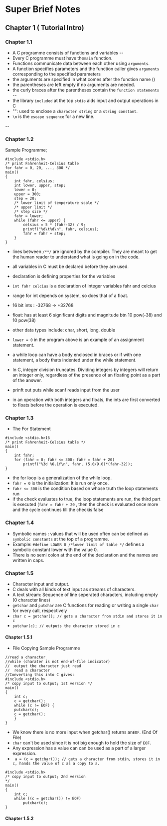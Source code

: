 # Super Brief Notes

## Chapter 1 ( Tutorial Intro)

### Chapter 1.1
- A C programme consists of functions and variables
--
- Every C programme must have the`main` function.
- Functions communicate data between each other using `arguments`.
- A function specifies parameters and the function caller gives `arguments` corresponding to the specified parameters
- the arguments are specified in what comes after the function name ()
- the parentheses are left empty if no arguments are needed.
- the curly braces after the parentheses contain the `function statements`
--
- the library `included` at the top `stdio` aids input and output operations in C
- "": used to enclose a `character string` or a `string constant`.
- `\n` is the `escape sequence` for a new line.

--

### Chapter 1.2

Sample Programme;

```
#include <stdio.h>
/* print Fahrenheit-Celsius table
for fahr = 0, 20, ..., 300 */
main()
{
    int fahr, celsius;
    int lower, upper, step;
    lower = 0;
    upper = 300;
    step = 20;
    /* lower limit of temperature scale */
    /* upper limit */
    /* step size */
    fahr = lower;
    while (fahr <= upper) {
        celsius = 5 * (fahr-32) / 9;
        printf("%d\t%d\n", fahr, celsius);
        fahr = fahr + step;
    }
}

```

- lines between `/**/` are ignored by the compiler. They are meant to get the human reader to understand what is going on in the code.
- all variables in C must be declared before they are used.
- declaration is defining properties for the variables
- `int fahr celcius` is a declaration of integer variables fahr and celcius
- range for int depends on system, so does that of a float.
- 16 bit ints : -32768 -> +32768
- float: has at least 6 significant digits and magnitude btn 10 pow(-38) and 10 pow(38)
- other data types include: char, short, long, double 

- `lower = 0` in the program above is an example of an assignment statement.
- a while loop can have a body enclosed in  braces or if with one statement, a body thats indented under the while statement.
- In C, integer division truncates. Dividing integers by integers will return an integer only, regardless of the presence of an floating point as a part of the answer.
- prinft out puts while scanf reads input from the user
- in an operation with both integers and floats, the ints are first converted to floats before the operation is executed.

### Chapter 1.3

- The For Statement
```
#include <stdio.h>16
/* print Fahrenheit-Celsius table */
main()
{
    int fahr;
    for (fahr = 0; fahr <= 300; fahr = fahr + 20)
        printf("%3d %6.1f\n", fahr, (5.0/9.0)*(fahr-32));
}
```
- the for loop is a generalization of the while loop.
- `fahr = 0` is the initialization: It is run only once.
- `fahr <= 300` is the condition based on whose truth the loop statements run
- if the check evaluates to true, the loop statements are run, the third part is executed (`fahr = fahr + 20` , then the check is evaluated once more and the cycle continues till the checkis false

### Chapter 1.4

- Symbolic names : values that will be used often can be defined as `symbolic constants` at the top of a programme.
- Example: `#define LOWER 0 /*lower limit of table */` defines a symbolic constant lower with the value 0.
- There is no semi colon at the end of the declaration and the names are written in caps.

### Chapter 1.5

- Character input and output.
- C deals with all kinds of text input as streams of characters.
- A text stream: Sequence of line seperated characters, including empty (0 character lines)
- `getchar` and `putchar` are C functions for reading or writing a single `char` for every call, respectively 
- `char c = getchar(); // gets a character from stdin and stores it in c`
- `putchar(c); // outputs the character stored in c`

#### Chapter 1.5.1

- File Copying
Sample Programme
```
//read a character
//while (charater is not end-of-file indicator)
//  output the character just read
//  read a character
//Converting this into C gives:
#include <stdio.h>
/* copy input to output; 1st version */
main()
{
    int c;
    c = getchar();
    while (c != EOF) {
    putchar(c);
    c = getchar();
    }
}
```
- We know there is no more input when getchar() returns an`EOF`. (End Of File)
- `char` can't be used since it is not big enough to hold the size of `EOF`.
- Any expression has a value can can be used as a part of a larger expression.
- ` a = (c = getchar()); // gets a character from stdin, stores it in c, hands the value of c as a copy to a.`

```
#include <stdio.h>
/* copy input to output; 2nd version 
*/
main()
{
    int c;
    while ((c = getchar()) != EOF)
        putchar(c);
}
```
#### Chapter 1.5.2


